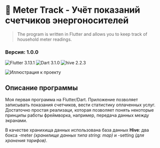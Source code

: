 # :loudspeaker: Meter Track - Учёт показаний счетчиков энергоносителей

> The program is written in Flutter and allows you to keep track of household meter readings.

### **Версия:** 1.0.0
![Flutter 3.13.1](https://img.shields.io/badge/Flutter-3.13.1-blue?style=flat-square&logo=appveyor) ![Dart 3.1.0](https://img.shields.io/badge/Dart-3.1.0-blue?style=flat-square&logo=appveyor) ![hive 2.2.3](https://img.shields.io/badge/hive-2.2.3-blue?style=flat-square&logo=appveyor) 

![Иллюстрация к проекту](https://blogger.googleusercontent.com/img/b/R29vZ2xl/AVvXsEj4i9kthmxC-74gm2nOHzsw1dQeud7-NZUW6DlV91WwnYrt0oQPb7alWKq-YNSXFTSvyVShM7IkbudlmUVuaEhwaaff0pMx4aeLsfPkkJe4JOigp2NS-UaG35ynhIS-6ic4_iPUxxLPP5ciVKfATSskmpgMKonQ-KBYq2_CdXTi5_jmMtygES9bV6cNEEAy/s600/Mobile_App.png)
## Описание программы
Моя первая программа на Flutter/Dart. Приложение позволяет записывать показания счетчиков, вести статистику оплаченных услуг. Достаточно простая реализаци, которая позволяет понять некоторые принципы работы фреймворка, например, передача данных между экранами.

В качестве хранихища данных использована база данных **Hive**: два бокса -meter _(хранилище данных типа string: map)_ и -setting _(для хранения тарифов)_.

